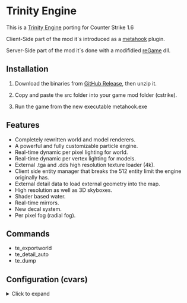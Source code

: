 # Trinity Engine

This is a [Trinity Engine](https://github.com/TheOverfloater/trinity-engine) porting for Counter Strike 1.6

Client-Side part of the mod it´s introduced as a [metahook](https://github.com/Nagist/metahook) plugin.

Server-Side part of the mod it´s done with a modifidied [reGame](https://github.com/s1lentq/ReGameDLL_CS) dll.

## Installation

1. Download the binaries from [GitHub Release](https://github.com/ollerjoaco/MH_TrinityRender/releases), then unzip it.

2. Copy and paste the src folder into your game mod folder (cstrike).

3. Run the game from the new executable metahook.exe

## Features

* Completely rewritten world and model renderers.
* A powerful and fully customizable particle engine.
* Real-time dynamic per pixel lighting for world.
* Real-time dynamic per vertex lighting for models.
* External .tga and .dds high resolution texture loader (4k).
* Client side entity manager that breaks the 512 entity limit the engine originally has.
* External detail data to load external geometry into the map.
* High resolution as well as 3D skyboxes.
* Shader based water.
* Real-time mirrors.
* New decal system.
* Per pixel fog (radial fog).

## Commands

* te_exportworld
* te_detail_auto
* te_dump

## Configuration (cvars)
<details>
<summary>Click to expand</summary>

| CVar                               | Default | Disable | Enable          | Description                                    |
| :--------------------------------- | :-----: | :-: | :----------: | :--------------------------------------------- |
| te_client_entities                      | 1       | 0   | 1            | Display of new client entities.<br/>`0` disabled <br/>`1` enabled |
| te_detail                 | 1       | 0   | 1            | Enables/Disables detail texturing.<br/>`0` disabled <br/>`1` enabled |
| te_dynlights                         | 1     | 0 | 1            | Enables/Disables dynamic lights in the world ( flashlight, env_spotlight ).<br />`0` disabled<br />`1` enabled |
| te_mirrors                       | 1   | 0   | 1     | Enables/Disables the use of mirrors in the game. |
| te_mirror_player                  | 1       | 0   | 1            | Enables/Disables players shown in mirrors. |
| te_model_decals                       | 1       | 0   | 1            | Enables/Disables model decals. |
| te_model_shaders              | 1       | 0   | 1            | Enables/Disables model shaders. |
| te_models            | 1       | 0   | 1            | Enables/Disables the rendering of models in the game. |
| te_models_debug_bbox                        | 0       | 0   | 1            | Show the bbox of models in the game. |
|  te_models_debug_light               | 0      | 0   | 1            | Turns models into black to white color depending on the light that affects it |
| te_particles             | 1       | 0   | 1            | Enables/Disables the rendering of new particles system in the game |
| te_particles_debug           | 0       | 0   | 1            | Shows created, freed and active particles in the console in real time. Also the created, freed and active particle systems. |
| te_radialfog                   | 0       | 0   | 1            | Enables/Disables radial fog setting for rendering fog in the game. |
| te_shadows               | 1       | 0   | 1            | Enables/Disables models and brushes shadows in the game. |
| te_shadows_filter                  | 1       | 0   | 1            | Enables/Disables a shadows filter that reduces sharpness of shadows in the game. |
| te_speeds                   | 0       | 0   | 1            | Shows wpolys, epolys, studio polys, particles and fps count in the console in real time. |
| te_water                      | 1       | 0   | 1            | Enables/Disables shader based water rendering in the game. |
| te_water_debug                      | 0       | 0   | 1            | Shows water refract and reflect wpolys, epolys and studio polys drawn for water shader. |
| te_wireframe                        | 0       | 0   | 1            | Shows the wireframe structure of all the brushes in the world. |
| te_world                       | 0       | 0   | 1            | Enables/Disables the rendering of all the world brushes but not the models or entitys. |
| te_world_shaders                    | 1       | 0   | 1            | Enables/Disables world shaders in the game. |

</details>
